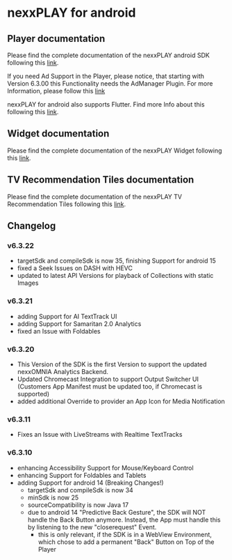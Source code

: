 # nexxPLAY for android

## Player documentation

Please find the complete documentation of the nexxPLAY android SDK following this [link](https://play.docs.nexx.cloud/native-players/nexxplay-for-android).

If you need Ad Support in the Player, please notice, that starting with Version 6.3.00 this Functionality needs the AdManager Plugin. For more Information, please follow this [link](https://play.docs.nexx.cloud/native-players/nexxplay-for-android#ad-support)

nexxPLAY for android also supports Flutter. Find more Info about this following this [link](https://play.docs.nexx.cloud/native-players/nexxplay-for-flutter).

## Widget documentation

Please find the complete documentation of the nexxPLAY Widget following this [link](https://play.docs.nexx.cloud/widgets/widgets-for-native-apps/android-widget).

## TV Recommendation Tiles documentation

Please find the complete documentation of the nexxPLAY TV Recommendation Tiles following this [link](https://play.docs.nexx.cloud/widgets/widgets-for-native-apps/androidtv-channel).


## Changelog

### v6.3.22
* targetSdk and compileSdk is now 35, finishing Support for android 15
* fixed a Seek Issues on DASH with HEVC
* updated to latest API Versions for playback of Collections with static Images

### v6.3.21
* adding Support for AI TextTrack UI
* adding Support for Samaritan 2.0 Analytics
* fixed an Issue with Foldables

### v6.3.20
* This Version of the SDK is the first Version to support the updated nexxOMNIA Analytics Backend.
* Updated Chromecast Integration to support Output Switcher UI (Customers App Manifest must be updated too, if Chromecast is supported)
* added additional Override to provider an App Icon for Media Notification

### v6.3.11
* Fixes an Issue with LiveStreams with Realtime TextTracks

### v6.3.10
* enhancing Accessibility Support for Mouse/Keyboard Control
* enhancing Support for Foldables and Tablets
* adding Support for android 14 (Breaking Changes!)
  - targetSdk and compileSdk is now 34
  - minSdk is now 25
  - sourceCompatibility is now Java 17
  - due to android 14 "Predictive Back Gesture", the SDK will NOT handle the Back Button anymore. Instead, the App must handle this by listening to the new "closerequest" Event.
    - this is only relevant, if the SDK is in a WebView Environment, which chose to add a permanent "Back" Button on Top of the Player
